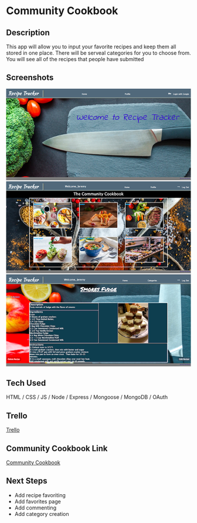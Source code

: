 # Community Cookbook

## Description
This app will allow you to input your favorite recipes and keep them all stored in one place.  There will be serveal categories for you to choose from.  You will see all of the recipes that people have submitted

## Screenshots
![Login Page](public/images/loginpage.png)
![Profile Page](public/images/profilepage.png)
![Recipe Page](public/images/recipepage.png)

## Tech Used
HTML / CSS / JS / Node / Express / Mongoose / MongoDB / OAuth

## Trello
[Trello](https://trello.com/b/alhQQITZ/project-2)

## Community Cookbook Link
[Community Cookbook](https://recipe-tracker-project.herokuapp.com/)

## Next Steps
- Add recipe favoriting
- Add favorites page
- Add commenting
- Add category creation